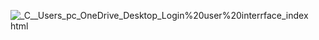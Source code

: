 ![_C__Users_pc_OneDrive_Desktop_Login%20user%20interrface_index html](https://github.com/user-attachments/assets/1d202630-75f4-4358-82f7-58beb2c41647)
